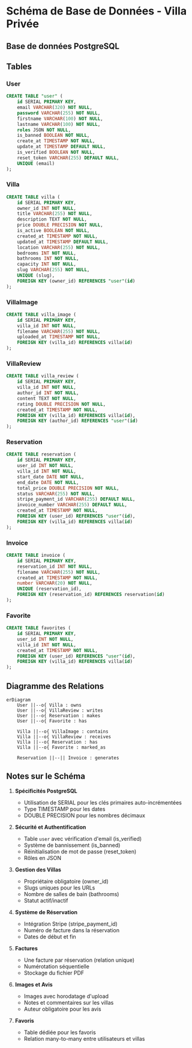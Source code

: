 # Schéma de Base de Données - Villa Privée

## Base de données PostgreSQL

## Tables

### User
```sql
CREATE TABLE "user" (
    id SERIAL PRIMARY KEY,
    email VARCHAR(320) NOT NULL,
    password VARCHAR(255) NOT NULL,
    firstname VARCHAR(100) NOT NULL,
    lastname VARCHAR(100) NOT NULL,
    roles JSON NOT NULL,
    is_banned BOOLEAN NOT NULL,
    create_at TIMESTAMP NOT NULL,
    update_at TIMESTAMP DEFAULT NULL,
    is_verified BOOLEAN NOT NULL,
    reset_token VARCHAR(255) DEFAULT NULL,
    UNIQUE (email)
);
```

### Villa
```sql
CREATE TABLE villa (
    id SERIAL PRIMARY KEY,
    owner_id INT NOT NULL,
    title VARCHAR(255) NOT NULL,
    description TEXT NOT NULL,
    price DOUBLE PRECISION NOT NULL,
    is_active BOOLEAN NOT NULL,
    created_at TIMESTAMP NOT NULL,
    updated_at TIMESTAMP DEFAULT NULL,
    location VARCHAR(255) NOT NULL,
    bedrooms INT NOT NULL,
    bathrooms INT NOT NULL,
    capacity INT NOT NULL,
    slug VARCHAR(255) NOT NULL,
    UNIQUE (slug),
    FOREIGN KEY (owner_id) REFERENCES "user"(id)
);
```

### VillaImage
```sql
CREATE TABLE villa_image (
    id SERIAL PRIMARY KEY,
    villa_id INT NOT NULL,
    filename VARCHAR(255) NOT NULL,
    uploaded_at TIMESTAMP NOT NULL,
    FOREIGN KEY (villa_id) REFERENCES villa(id)
);
```

### VillaReview
```sql
CREATE TABLE villa_review (
    id SERIAL PRIMARY KEY,
    villa_id INT NOT NULL,
    author_id INT NOT NULL,
    content TEXT NOT NULL,
    rating DOUBLE PRECISION NOT NULL,
    created_at TIMESTAMP NOT NULL,
    FOREIGN KEY (villa_id) REFERENCES villa(id),
    FOREIGN KEY (author_id) REFERENCES "user"(id)
);
```

### Reservation
```sql
CREATE TABLE reservation (
    id SERIAL PRIMARY KEY,
    user_id INT NOT NULL,
    villa_id INT NOT NULL,
    start_date DATE NOT NULL,
    end_date DATE NOT NULL,
    total_price DOUBLE PRECISION NOT NULL,
    status VARCHAR(255) NOT NULL,
    stripe_payment_id VARCHAR(255) DEFAULT NULL,
    invoice_number VARCHAR(255) DEFAULT NULL,
    created_at TIMESTAMP NOT NULL,
    FOREIGN KEY (user_id) REFERENCES "user"(id),
    FOREIGN KEY (villa_id) REFERENCES villa(id)
);
```

### Invoice
```sql
CREATE TABLE invoice (
    id SERIAL PRIMARY KEY,
    reservation_id INT NOT NULL,
    filename VARCHAR(255) NOT NULL,
    created_at TIMESTAMP NOT NULL,
    number VARCHAR(20) NOT NULL,
    UNIQUE (reservation_id),
    FOREIGN KEY (reservation_id) REFERENCES reservation(id)
);
```

### Favorite
```sql
CREATE TABLE favorites (
    id SERIAL PRIMARY KEY,
    user_id INT NOT NULL,
    villa_id INT NOT NULL,
    created_at TIMESTAMP NOT NULL,
    FOREIGN KEY (user_id) REFERENCES "user"(id),
    FOREIGN KEY (villa_id) REFERENCES villa(id)
);
```

## Diagramme des Relations

```mermaid
erDiagram
    User ||--o{ Villa : owns
    User ||--o{ VillaReview : writes
    User ||--o{ Reservation : makes
    User ||--o{ Favorite : has

    Villa ||--o{ VillaImage : contains
    Villa ||--o{ VillaReview : receives
    Villa ||--o{ Reservation : has
    Villa ||--o{ Favorite : marked_as

    Reservation ||--|| Invoice : generates
```

## Notes sur le Schéma

1. **Spécificités PostgreSQL**
   - Utilisation de SERIAL pour les clés primaires auto-incrémentées
   - Type TIMESTAMP pour les dates
   - DOUBLE PRECISION pour les nombres décimaux

2. **Sécurité et Authentification**
   - Table `user` avec vérification d'email (is_verified)
   - Système de bannissement (is_banned)
   - Réinitialisation de mot de passe (reset_token)
   - Rôles en JSON

3. **Gestion des Villas**
   - Propriétaire obligatoire (owner_id)
   - Slugs uniques pour les URLs
   - Nombre de salles de bain (bathrooms)
   - Statut actif/inactif

4. **Système de Réservation**
   - Intégration Stripe (stripe_payment_id)
   - Numéro de facture dans la réservation
   - Dates de début et fin

5. **Factures**
   - Une facture par réservation (relation unique)
   - Numérotation séquentielle
   - Stockage du fichier PDF

6. **Images et Avis**
   - Images avec horodatage d'upload
   - Notes et commentaires sur les villas
   - Auteur obligatoire pour les avis

7. **Favoris**
   - Table dédiée pour les favoris
   - Relation many-to-many entre utilisateurs et villas
